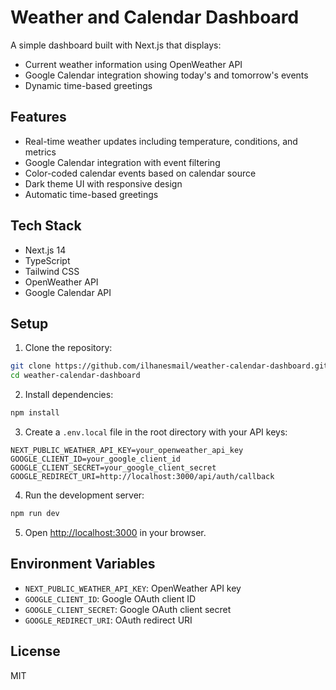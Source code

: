 # Weather and Calendar Dashboard

A simple dashboard built with Next.js that displays:
- Current weather information using OpenWeather API
- Google Calendar integration showing today's and tomorrow's events
- Dynamic time-based greetings

## Features

- Real-time weather updates including temperature, conditions, and metrics
- Google Calendar integration with event filtering
- Color-coded calendar events based on calendar source
- Dark theme UI with responsive design
- Automatic time-based greetings

## Tech Stack

- Next.js 14
- TypeScript
- Tailwind CSS
- OpenWeather API
- Google Calendar API

## Setup

1. Clone the repository:
```bash
git clone https://github.com/ilhanesmail/weather-calendar-dashboard.git
cd weather-calendar-dashboard
```

2. Install dependencies:
```bash
npm install
```

3. Create a `.env.local` file in the root directory with your API keys:
```
NEXT_PUBLIC_WEATHER_API_KEY=your_openweather_api_key
GOOGLE_CLIENT_ID=your_google_client_id
GOOGLE_CLIENT_SECRET=your_google_client_secret
GOOGLE_REDIRECT_URI=http://localhost:3000/api/auth/callback
```

4. Run the development server:
```bash
npm run dev
```

5. Open [http://localhost:3000](http://localhost:3000) in your browser.

## Environment Variables

- `NEXT_PUBLIC_WEATHER_API_KEY`: OpenWeather API key
- `GOOGLE_CLIENT_ID`: Google OAuth client ID
- `GOOGLE_CLIENT_SECRET`: Google OAuth client secret
- `GOOGLE_REDIRECT_URI`: OAuth redirect URI

## License

MIT
